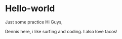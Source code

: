 # Hello-world
Just some practice
Hi Guys,

Dennis here, i like surfing and coding. 
I also love tacos!
